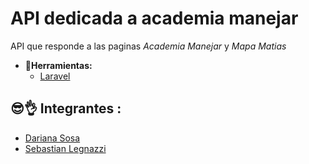 # API dedicada a academia manejar
API que responde a las paginas *Academia Manejar* y *Mapa Matias*
- **📓Herramientas:**
    - [Laravel](https://laravel.com/)

## 😎👌 Integrantes :

- [Dariana Sosa](https://github.com/darianasm)
- [Sebastian Legnazzi](https://github.com/SebastianLegnazzi)